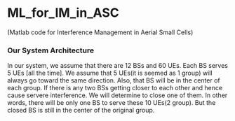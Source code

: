 # ML_for_IM_in_ASC
(Matlab code for Interference Management in Aerial Small Cells)
### Our System Architecture
In our system, we assume that there are 12 BSs and 60 UEs.
Each BS serves 5 UEs [all the time]. We assume that 5 UEs(it is seemed as 1 group) will always go toward the same direction. Also, that BS will be in the center of each group.
If there is any two BSs getting closer to each other and hence cause servere interference. We will determine to close one of them. In other words, there will be only one BS to serve these 10 UEs(2 group). But the closed BS is still in the center of the original group.
